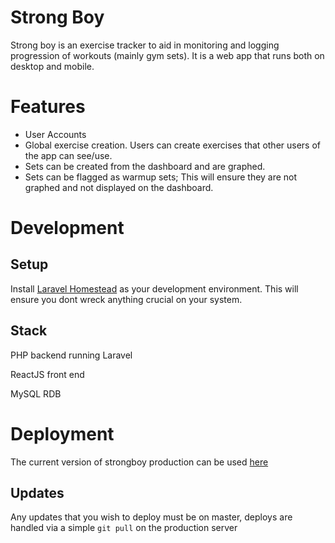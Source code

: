# Strong Boy

Strong boy is an exercise tracker to aid in monitoring and logging progression of workouts (mainly gym sets). It is a web app that runs both on desktop and mobile.

# Features
- User Accounts
- Global exercise creation. Users can create exercises that other users of the app can see/use.
- Sets can be created from the dashboard and are graphed.
- Sets can be flagged as warmup sets; This will ensure they are not graphed and not displayed on the dashboard.

# Development
## Setup
Install <a href="https://laravel.com/docs/5.7/homestead">Laravel Homestead</a> as your development environment. This will ensure you dont wreck anything crucial on your system.

## Stack
PHP backend running Laravel

ReactJS front end

MySQL RDB

# Deployment
The current version of strongboy production can be used <a href="http://54.153.211.3">here</a>
## Updates
Any updates that you wish to deploy must be on master, deploys are handled via a simple `git pull` on the production server
